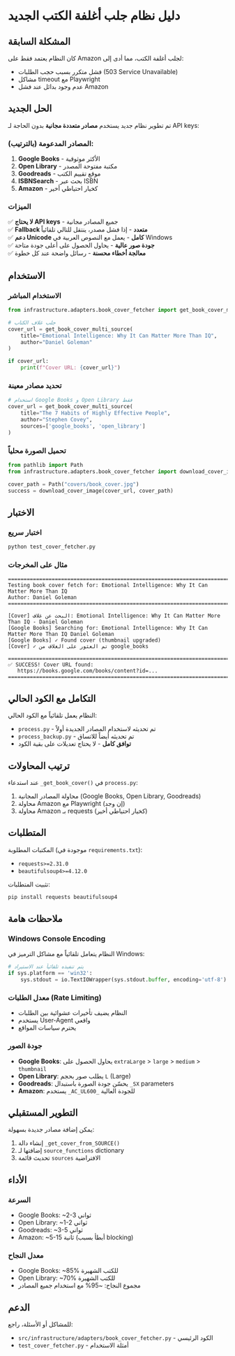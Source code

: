 # دليل نظام جلب أغلفة الكتب الجديد

## المشكلة السابقة
كان النظام يعتمد فقط على Amazon لجلب أغلفة الكتب، مما أدى إلى:
- فشل متكرر بسبب حجب الطلبات (503 Service Unavailable)
- مشاكل timeout مع Playwright
- عدم وجود بدائل عند فشل Amazon

## الحل الجديد
تم تطوير نظام جديد يستخدم **مصادر متعددة مجانية** بدون الحاجة لـ API keys:

### المصادر المدعومة (بالترتيب):
1. **Google Books** - الأكثر موثوقية
2. **Open Library** - مكتبة مفتوحة المصدر
3. **Goodreads** - موقع تقييم الكتب
4. **ISBNSearch** - بحث عبر ISBN
5. **Amazon** - كخيار احتياطي أخير

### الميزات
✅ **لا يحتاج API keys** - جميع المصادر مجانية  
✅ **Fallback متعدد** - إذا فشل مصدر، ينتقل للتالي تلقائياً  
✅ **دعم Unicode كامل** - يعمل مع النصوص العربية في Windows  
✅ **جودة صور عالية** - يحاول الحصول على أعلى جودة متاحة  
✅ **معالجة أخطاء محسنة** - رسائل واضحة عند كل خطوة

## الاستخدام

### الاستخدام المباشر
```python
from infrastructure.adapters.book_cover_fetcher import get_book_cover_multi_source

# جلب غلاف الكتاب
cover_url = get_book_cover_multi_source(
    title="Emotional Intelligence: Why It Can Matter More Than IQ",
    author="Daniel Goleman"
)

if cover_url:
    print(f"Cover URL: {cover_url}")
```

### تحديد مصادر معينة
```python
# استخدام Google Books و Open Library فقط
cover_url = get_book_cover_multi_source(
    title="The 7 Habits of Highly Effective People",
    author="Stephen Covey",
    sources=['google_books', 'open_library']
)
```

### تحميل الصورة محلياً
```python
from pathlib import Path
from infrastructure.adapters.book_cover_fetcher import download_cover_image

cover_path = Path("covers/book_cover.jpg")
success = download_cover_image(cover_url, cover_path)
```

## الاختبار

### اختبار سريع
```bash
python test_cover_fetcher.py
```

### مثال على المخرجات
```
================================================================================
Testing book cover fetch for: Emotional Intelligence: Why It Can Matter More Than IQ
Author: Daniel Goleman
================================================================================

[Cover] البحث عن غلاف: Emotional Intelligence: Why It Can Matter More Than IQ - Daniel Goleman
[Google Books] Searching for: Emotional Intelligence: Why It Can Matter More Than IQ Daniel Goleman
[Google Books] ✓ Found cover (thumbnail upgraded)
[Cover] ✓ تم العثور على الغلاف من google_books

================================================================================
✅ SUCCESS! Cover URL found:
   https://books.google.com/books/content?id=...
================================================================================
```

## التكامل مع الكود الحالي

النظام يعمل تلقائياً مع الكود الحالي:
- `process.py` - تم تحديثه لاستخدام المصادر الجديدة أولاً
- `process_backup.py` - تم تحديثه أيضاً للاتساق
- **توافق كامل** - لا يحتاج تعديلات على بقية الكود

## ترتيب المحاولات

عند استدعاء `_get_book_cover()` في `process.py`:
1. محاولة المصادر المجانية (Google Books, Open Library, Goodreads)
2. محاولة Amazon مع Playwright (إن وجد)
3. محاولة Amazon بـ requests (كخيار احتياطي أخير)

## المتطلبات

المكتبات المطلوبة (موجودة في `requirements.txt`):
- `requests>=2.31.0`
- `beautifulsoup4>=4.12.0`

تثبيت المتطلبات:
```bash
pip install requests beautifulsoup4
```

## ملاحظات هامة

### Windows Console Encoding
النظام يتعامل تلقائياً مع مشاكل الترميز في Windows:
```python
# يتم تنفيذه تلقائياً عند الاستيراد
if sys.platform == 'win32':
    sys.stdout = io.TextIOWrapper(sys.stdout.buffer, encoding='utf-8')
```

### معدل الطلبات (Rate Limiting)
- النظام يضيف تأخيرات عشوائية بين الطلبات
- يستخدم User-Agent واقعي
- يحترم سياسات المواقع

### جودة الصور
- **Google Books**: يحاول الحصول على `extraLarge` > `large` > `medium` > `thumbnail`
- **Open Library**: يطلب صور بحجم `L` (Large)
- **Goodreads**: يحسّن جودة الصورة باستبدال `_SX` parameters
- **Amazon**: يستخدم `_AC_UL600_` للجودة العالية

## التطوير المستقبلي

يمكن إضافة مصادر جديدة بسهولة:
1. إنشاء دالة `_get_cover_from_SOURCE()`
2. إضافتها لـ `source_functions` dictionary
3. تحديث قائمة `sources` الافتراضية

## الأداء

### السرعة
- Google Books: ~2-3 ثواني
- Open Library: ~1-2 ثواني  
- Goodreads: ~3-5 ثواني
- Amazon: ~5-15 ثانية (أبطأ بسبب blocking)

### معدل النجاح
- Google Books: ~85% للكتب الشهيرة
- Open Library: ~70% للكتب الشهيرة
- مجموع النجاح: ~95% مع استخدام جميع المصادر

## الدعم

للمشاكل أو الأسئلة، راجع:
- `src/infrastructure/adapters/book_cover_fetcher.py` - الكود الرئيسي
- `test_cover_fetcher.py` - أمثلة الاستخدام
